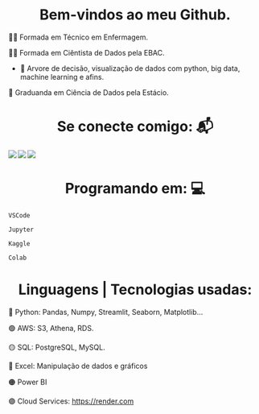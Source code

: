 <h1 align="center"> Bem-vindos ao meu Github. </h1>
    
🧑‍🎓 Formada em Técnico em Enfermagem.

🧑‍🎓 Formada em  Ciêntista de Dados pela EBAC.
* 📖 Arvore de decisão, visualização de dados com python, big data, machine learning e afins.
  
📖 Graduanda em Ciência de Dados pela Estácio.

<h1 align="center">Se conecte comigo: 📬</h1>
<div>
    <a href="https://www.linkedin.com/in/carolrmr" target="_blank"><img align="left" src="https://img.shields.io/badge/LinkedIn-%230077B5?style=for-the-badge&logo=linkedin&logoColor=white" target="_blank"></a> 
    <a href = "mailto:carol.rmr16@gmail.com"><img align="left" src="https://img.shields.io/badge/Gmail-D14836?style=for-the-badge&logo=gmail&logoColor=red"></a>
<a href = "https://github.com/carolrmr"><img align="left" src="https://img.shields.io/badge/GitHub-323232?style=for-the-badge&logo=github&logoColor=black"></a>
</div>
</br>
<h1 align="center">Programando em: 💻</h1>
<p>
    
    VSCode
    
    Jupyter
    
    Kaggle
    
    Colab
</p>
<p>
  <h1 align="center"> Linguagens | Tecnologias usadas: </h1>
</p>

🔵 Python: Pandas, Numpy, Streamlit, Seaborn, Matplotlib... 

🟢 AWS: S3, Athena, RDS.

🟡 SQL: PostgreSQL, MySQL.

🔴 Excel: Manipulação de dados e gráficos

🟠 Power BI

🟣 Cloud Services: https://render.com

